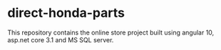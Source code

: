 # direct-honda-parts
This repository contains the online store project built using angular 10, asp.net core 3.1 and MS SQL server.
